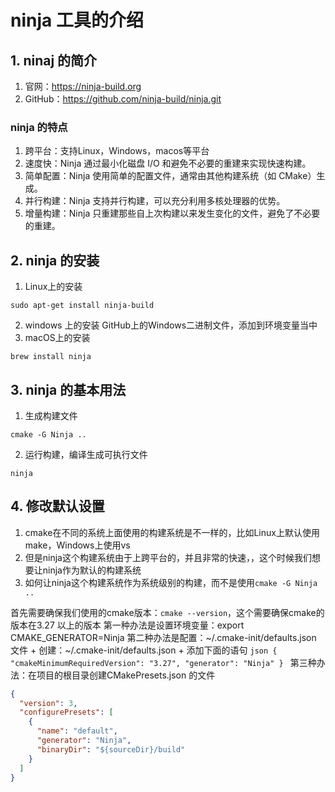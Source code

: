 ﻿# ninja 工具的介绍

## 1. ninaj 的简介

1. 官网：https://ninja-build.org
2. GitHub：https://github.com/ninja-build/ninja.git

### ninja 的特点

1. 跨平台：支持Linux，Windows，macos等平台
2. 速度快：Ninja 通过最小化磁盘 I/O 和避免不必要的重建来实现快速构建。
3. 简单配置：Ninja 使用简单的配置文件，通常由其他构建系统（如 CMake）生成。
4. 并行构建：Ninja 支持并行构建，可以充分利用多核处理器的优势。
5. 增量构建：Ninja 只重建那些自上次构建以来发生变化的文件，避免了不必要的重建。

## 2. ninja 的安装

1. Linux上的安装
```shell
sudo apt-get install ninja-build
```
2. windows 上的安装
 GitHub上的Windows二进制文件，添加到环境变量当中
3. macOS上的安装
```shell
brew install ninja
```

## 3. ninja 的基本用法

1. 生成构建文件
```shell
cmake -G Ninja ..
```

2. 运行构建，编译生成可执行文件

```shell
ninja
```

## 4. 修改默认设置

1. cmake在不同的系统上面使用的构建系统是不一样的，比如Linux上默认使用make，Windows上使用vs
2. 但是ninja这个构建系统由于上跨平台的，并且非常的快速，，这个时候我们想要让ninja作为默认的构建系统
3. 如何让ninja这个构建系统作为系统级别的构建，而不是使用`cmake -G Ninja ..`

首先需要确保我们使用的cmake版本：`cmake --version`，这个需要确保cmake的版本在3.27 以上的版本
第一种办法是设置环境变量：export CMAKE_GENERATOR=Ninja
第二种办法是配置：~/.cmake-init/defaults.json 文件
    + 创建：~/.cmake-init/defaults.json
    + 添加下面的语句
    ```json
    {
        "cmakeMinimumRequiredVersion": "3.27",
        "generator": "Ninja"
    }
    ```
第三种办法：在项目的根目录创建CMakePresets.json 的文件
```json
{
  "version": 3,
  "configurePresets": [
    {
      "name": "default",
      "generator": "Ninja",
      "binaryDir": "${sourceDir}/build"
    }
  ]
}
```